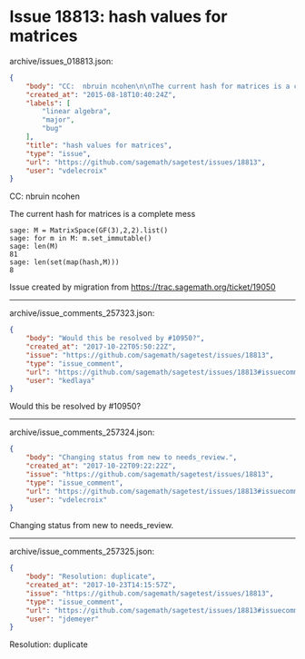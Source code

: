 # Issue 18813: hash values for matrices

archive/issues_018813.json:
```json
{
    "body": "CC:  nbruin ncohen\n\nThe current hash for matrices is a complete mess\n\n```\nsage: M = MatrixSpace(GF(3),2,2).list()\nsage: for m in M: m.set_immutable()\nsage: len(M)\n81\nsage: len(set(map(hash,M)))\n8\n```\n\n\nIssue created by migration from https://trac.sagemath.org/ticket/19050\n\n",
    "created_at": "2015-08-18T10:40:24Z",
    "labels": [
        "linear algebra",
        "major",
        "bug"
    ],
    "title": "hash values for matrices",
    "type": "issue",
    "url": "https://github.com/sagemath/sagetest/issues/18813",
    "user": "vdelecroix"
}
```
CC:  nbruin ncohen

The current hash for matrices is a complete mess

```
sage: M = MatrixSpace(GF(3),2,2).list()
sage: for m in M: m.set_immutable()
sage: len(M)
81
sage: len(set(map(hash,M)))
8
```


Issue created by migration from https://trac.sagemath.org/ticket/19050





---

archive/issue_comments_257323.json:
```json
{
    "body": "Would this be resolved by #10950?",
    "created_at": "2017-10-22T05:50:22Z",
    "issue": "https://github.com/sagemath/sagetest/issues/18813",
    "type": "issue_comment",
    "url": "https://github.com/sagemath/sagetest/issues/18813#issuecomment-257323",
    "user": "kedlaya"
}
```

Would this be resolved by #10950?



---

archive/issue_comments_257324.json:
```json
{
    "body": "Changing status from new to needs_review.",
    "created_at": "2017-10-22T09:22:22Z",
    "issue": "https://github.com/sagemath/sagetest/issues/18813",
    "type": "issue_comment",
    "url": "https://github.com/sagemath/sagetest/issues/18813#issuecomment-257324",
    "user": "vdelecroix"
}
```

Changing status from new to needs_review.



---

archive/issue_comments_257325.json:
```json
{
    "body": "Resolution: duplicate",
    "created_at": "2017-10-23T14:15:57Z",
    "issue": "https://github.com/sagemath/sagetest/issues/18813",
    "type": "issue_comment",
    "url": "https://github.com/sagemath/sagetest/issues/18813#issuecomment-257325",
    "user": "jdemeyer"
}
```

Resolution: duplicate
